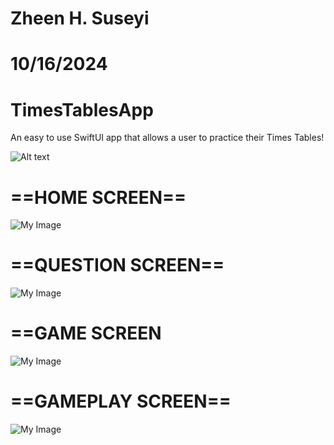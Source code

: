 # Zheen H. Suseyi
# 10/16/2024
# TimesTablesApp
An easy to use SwiftUI app that allows a user to practice their Times Tables!

![Alt text](https://github.com/zheensuseyi/TimeTablesApp/blob/main/compressthis-ezgif.com-optimize.gif
)



# ==HOME SCREEN==
![My Image](https://github.com/zheensuseyi/TimesTablesApp/blob/main/timestableappSS/HomeScreen.png)
# ==QUESTION SCREEN==
![My Image](https://github.com/zheensuseyi/TimesTablesApp/blob/main/timestableappSS/QuestionScreen.png)
# ==GAME SCREEN
![My Image](https://github.com/zheensuseyi/TimesTablesApp/blob/main/timestableappSS/GameScreen.png)
# ==GAMEPLAY SCREEN==
![My Image](https://github.com/zheensuseyi/TimesTablesApp/blob/main/timestableappSS/GamePlayScreen.png)


